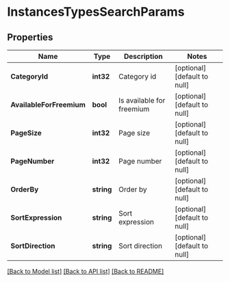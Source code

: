 # InstancesTypesSearchParams

## Properties
Name | Type | Description | Notes
------------ | ------------- | ------------- | -------------
**CategoryId** | **int32** | Category id | [optional] [default to null]
**AvailableForFreemium** | **bool** | Is available for freemium | [optional] [default to null]
**PageSize** | **int32** | Page size | [optional] [default to null]
**PageNumber** | **int32** | Page number | [optional] [default to null]
**OrderBy** | **string** | Order by | [optional] [default to null]
**SortExpression** | **string** | Sort expression | [optional] [default to null]
**SortDirection** | **string** | Sort direction | [optional] [default to null]

[[Back to Model list]](../README.md#documentation-for-models) [[Back to API list]](../README.md#documentation-for-api-endpoints) [[Back to README]](../README.md)


